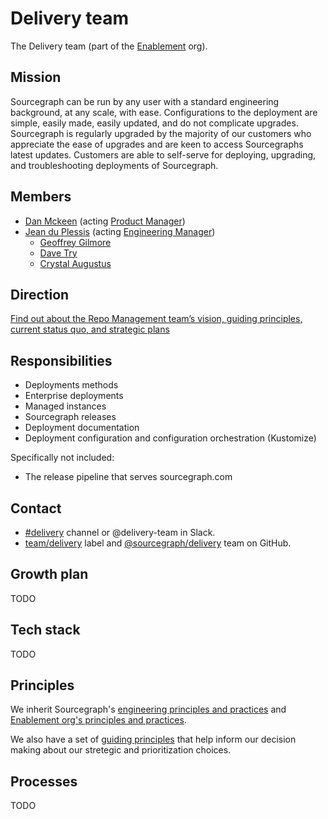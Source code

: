# Delivery team

The Delivery team (part of the [Enablement](../index.md) org).

## Mission

Sourcegraph can be run by any user with a standard engineering background, at any scale, with ease. Configurations to the deployment are simple, easily made, easily updated, and do not complicate upgrades. Sourcegraph is regularly upgraded by the majority of our customers who appreciate the ease of upgrades and are keen to access Sourcegraphs latest updates. Customers are able to self-serve for deploying, upgrading, and troubleshooting deployments of Sourcegraph. 

## Members

<!-- Due to the markdown renderer that we use, the indentation here is sensitive. If you want to change the indentation, check that it renders correctly locally with `make serve` -->

- [Dan Mckeen](../../../company/team/index.md#dan-mckeen-he-him) (acting [Product Manager](../../../product/roles/index.md#product-manager))
- [Jean du Plessis](../../../company/team/index.md#jean-du-plessis-he-him) (acting [Engineering Manager](../../roles.md#engineering-manager))
  - [Geoffrey Gilmore](../../../company/team/index.md#geoffrey-gilmore)
  - [Dave Try](../../../company/team/index.md#dave-try)
  - [Crystal Augustus](../../../company/team/index.md#crystal-augustus)

## Direction

[Find out about the Repo Management team’s vision, guiding principles, current status quo, and strategic plans](direction.md)

## Responsibilities

- Deployments methods
- Enterprise deployments
- Managed instances
- Sourcegraph releases
- Deployment documentation
- Deployment configuration and configuration orchestration (Kustomize)

Specifically not included:
- The release pipeline that serves sourcegraph.com

## Contact

- [#delivery](https://sourcegraph.slack.com/archives/C01N83PS4TU) channel or @delivery-team in Slack.
- [team/delivery](https://github.com/sourcegraph/sourcegraph/labels/team%2Fdelivery) label and [@sourcegraph/delivery](https://github.com/orgs/sourcegraph/teams/delivery) team on GitHub.

## Growth plan

TODO

## Tech stack

TODO

## Principles

We inherit Sourcegraph's [engineering principles and practices](https://about.sourcegraph.com/handbook/engineering/principles-and-practices) and [Enablement org's principles and practices](https://about.sourcegraph.com/handbook/engineering/developer-insights#principles-and-practices). 

We also have a set of [guiding principles](direction#guiding-principles) that help inform our decision making about our stretegic and prioritization choices.

## Processes

TODO
